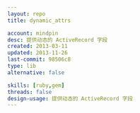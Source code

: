 ```yaml
---
layout: repo
title: dynamic_attrs

account: mindpin
desc: 提供动态的 ActiveRecord 字段
created: 2013-03-11
updated: 2013-11-26
last-commit: 98506c8
type: lib
alternative: false

skills: [ruby,gem]
threads: false
design-usage: 提供动态的 ActiveRecord 字段
---
```

